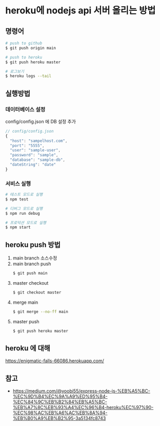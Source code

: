 # heroku에 nodejs api 서버 올리는 방법

## 명령어

```bash
# push to github
$ git push origin main

# push to heroku
$ git push heroku master

# 로그보기
$ heroku logs --tail
```

## 실행방법

### 데이터베이스 설정

config/config.json 에 DB 설정 추가

```js
// config/config.json
{
  "host": "sampelhost.com",
  "port": "5555",
  "user": "sample-user",
  "password": "sample",
  "database": "sample-db",
  "dateString": "date"
}
```

### 서비스 실행

```bash
# 테스트 모드로 실행
$ npm test

# 디버그 모드로 실행
$ npm run debug

# 프로덕션 모드로 실행
$ npm start
```

## heroku push 방법

1. main branch 소스수정
1. main branch push
    ```bash
    $ git push main
    ```
1. master checkout
    ```bash
    $ git checkout master 
    ```
1. merge main
    ```bash
    $ git merge --no-ff main
    ```
1. master push
    ```bash
    $ git push heroku master
    ```

## heroku 에 대해

https://enigmatic-falls-66086.herokuapp.com/

## 참고
- https://medium.com/@yoobi55/express-node-js-%EB%A5%BC-%EC%9D%B4%EC%9A%A9%ED%95%B4-%EC%84%9C%EB%B2%84%EB%A5%BC-%EB%A7%8C%EB%93%A4%EC%96%B4-heroku%EC%97%90-%EC%98%AC%EB%A6%AC%EB%8A%94-%EB%B0%A9%EB%B2%95-3a5134fc8743